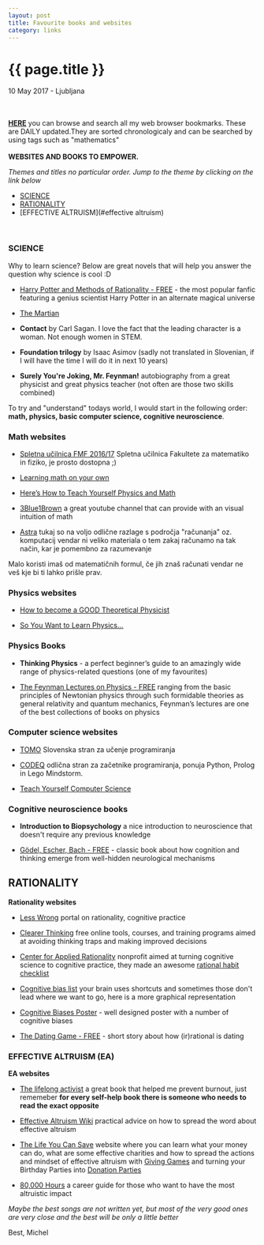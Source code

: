 ```yaml
---
layout: post
title: Favourite books and websites
category: links
---
```


{{ page.title }}
================

<p class="meta">10 May 2017 - Ljubljana</p>

<br><br>
[**HERE**](https://www.bibsonomy.org/user/michelc) you can browse and search all my web browser bookmarks. These are DAILY updated.They are sorted chronologicaly and can be searched by using tags such as "mathematics"
<br><br>
**WEBSITES AND BOOKS TO EMPOWER.**

*Themes and titles no particular order. Jump to the theme by clicking on the link below*

- [SCIENCE](#science)
- [RATIONALITY](#rationality)
- [EFFECTIVE ALTRUISM](#effective altruism)

<br>

### SCIENCE

Why to learn science? Below are great novels that will help you answer the question why science is cool :D

- [Harry Potter and Methods of Rationality - FREE](http://hpmor.com/) - the most popular fanfic featuring a genius scientist Harry Potter in an alternate magical universe

- [The Martian](https://www.readanybook.com/ebook/the-martian-565265)

- **Contact** by Carl Sagan. 
 I love the fact that the leading character is a woman. Not enough women in STEM.

- **Foundation trilogy** by Isaac Asimov (sadly not translated in Slovenian, if I will have the time I will do it in next 10 years)

- **Surely You're Joking, Mr. Feynman!** autobiography from a great physicist and great physics teacher (not often are those two skills combined)

To try and "understand" todays world, I would start in the following order: **math, physics, basic computer science, cognitive neuroscience**.

### Math websites

- [Spletna učilnica FMF 2016/17](https://ucilnica.fmf.uni-lj.si/login/index.php) Spletna učilnica Fakultete za matematiko in fiziko, je prosto dostopna ;)

- [Learning math on your own](https://medium.com/@amathstudent/learning-math-on-your-own-39fe90c3536b)

- [Here’s How to Teach Yourself Physics and Math](https://futurism.com/want-physicist-heres-guide/)

- [3Blue1Brown](https://www.youtube.com/channel/UCYO_jab_esuFRV4b17AJtAw) a great youtube channel that can provide with an visual intuition of math

- [Astra](http://astra.si/) tukaj so na voljo odlične razlage s področja "računanja" oz. komputacij vendar ni veliko materiala o tem zakaj računamo na tak način, kar je pomembno za razumevanje

 Malo koristi imaš od matematičnih formul, če jih znaš računati vendar ne veš kje bi ti lahko prišle prav. 

### Physics websites

- [How to become a GOOD Theoretical Physicist](http://www.staff.science.uu.nl/~gadda001/goodtheorist/index.html)

- [So You Want to Learn Physics...](https://www.susanjfowler.com/blog/2016/8/13/so-you-want-to-learn-physics)

### Physics Books

- **Thinking Physics** - a perfect beginner’s guide to an amazingly wide range of physics-related questions (one of my favourites)

- [The Feynman Lectures on Physics - FREE](http://feynmanlectures.caltech.edu/) ranging from the basic principles of Newtonian physics through such formidable theories as general relativity and quantum mechanics, Feynman’s lectures are one of the best collections of books on physics

### Computer science websites

- [TOMO](https://www.projekt-tomo.si/accounts/login/?next=/course/17/) Slovenska stran za učenje programiranja 

- [CODEQ](https://codeq.si/?s=login) odlična stran za začetnike programiranja, ponuja Python, Prolog in Lego Mindstorm.

- [Teach Yourself Computer Science](https://teachyourselfcs.com/)

### Cognitive neuroscience books

- **Introduction to Biopsychology** a nice introduction to neuroscience that doesn't require any previous knowledge 

- [Gödel, Escher, Bach - FREE](https://www.physixfan.com/wp-content/files/GEBen.pdf) - classic book about how cognition and thinking emerge from well-hidden neurological mechanisms

## RATIONALITY

**Rationality websites**

- [Less Wrong](http://lesswrong.com/) portal on rationality, cognitive practice

- [Clearer Thinking](http://www.clearerthinking.org/) free online tools, courses, and training programs aimed at avoiding thinking traps and making improved decisions 

- [Center for Applied Rationality](http://rationality.org/) nonprofit aimed at turning cognitive science to cognitive practice, they made an awesome [rational habit checklist](http://2ho3pq1fpuw423qecr4886n1.wpengine.netdna-cdn.com/wp-content/uploads/2013/01/checklist_of_rationality_habits.pdf)

- [Cognitive bias list](http://rationalwiki.org/wiki/List_of_cognitive_biases) your brain uses shortcuts and sometimes those don't lead where we want to go, here is a more graphical representation

- [Cognitive Biases Poster](http://ritholtz.com/wp-content/uploads/2016/09/1-71TzKnr7bzXU_l_pU6DCNA.jpeg) -  well designed poster with a number of cognitive biases

- [The Dating Game - FREE](http://people.duke.edu/~dandan/stories/Dating.pdf) - short story about how (ir)rational is dating
 
### EFFECTIVE ALTRUISM (EA)

**EA websites**

- [The lifelong activist](http://lifelongactivist.com/) a great book that helped me prevent burnout, just rememeber **for every self-help book there is someone who needs to read the exact opposite**

- [Effective Altruism Wiki](http://wiki.effectivealtruismhub.com/index.php?title=Effective_Altruism_Wiki) practical advice on how to spread the 
  word about effective altruism
  
- [The Life You Can Save](https://www.thelifeyoucansave.org/) website where you can learn what your money can do, what are some effective charities and how to spread the actions and mindset of effective altruism with [Giving Games](https://www.thelifeyoucansave.org/Giving-Games/Resources/Instruction-Manual) and turning your Birthday Parties into [Donation Parties](https://www.thelifeyoucansave.org/Blog/ID/185/Donate-your-birthday-and-raise-money-for-charity)

- [80,000 Hours](http://rationality.org/) a career guide for those who want to have the most altruistic impact



*Maybe the best songs are not written yet, but most of the very good ones are very close and the best will be only a little better*

Best,
Michel
